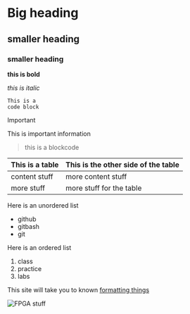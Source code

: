 # Big heading
## smaller heading
### smaller heading

**this is bold**

*this is italic*

``` 
This is a 
code block
```
>[!IMPORTANT]
>This is important information

> this is a blockcode

| This is a table | This is the other side of the table |
| --------------- | ----------------------------------- |
| content stuff | more content stuff |
| more stuff | more stuff for the table |


Here is an unordered list
+ github
+ gitbash
+ git

Here is an ordered list
1. class
2. practice
3. labs

This site will take you to known [formatting things](https://docs.github.com/en/get-started/writing-on-github/getting-started-with-writing-and-formatting-on-github/basic-writing-and-formatting-syntax)

![FPGA stuff](https://upload.wikimedia.org/wikipedia/commons/f/fa/Altera_StratixIVGX_FPGA.jpg)

